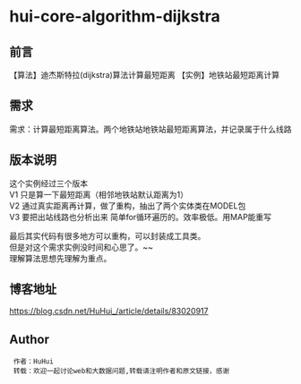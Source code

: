 # hui-core-algorithm-dijkstra

## 前言
【算法】迪杰斯特拉(dijkstra)算法计算最短距离
【实例】地铁站最短距离计算

## 需求
需求：计算最短距离算法。两个地铁站地铁站最短距离算法，并记录属于什么线路

## 版本说明
这个实例经过三个版本  
V1 只是算一下最短距离（相邻地铁站默认距离为1）  
V2 通过真实距离再计算，做了重构，抽出了两个实体类在MODEL包   
V3 要把出站线路也分析出来 简单for循环遍历的。效率极低。用MAP能重写   

最后其实代码有很多地方可以重构，可以封装成工具类。  
但是对这个需求实例没时间和心思了。~~  
理解算法思想先理解为重点。  

## 博客地址
https://blog.csdn.net/HuHui_/article/details/83020917

## Author
```
 作者：HuHui
 转载：欢迎一起讨论web和大数据问题,转载请注明作者和原文链接，感谢
```
